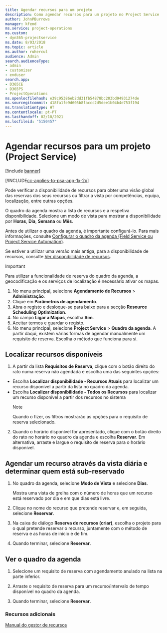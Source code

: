 ```yaml
---
title: Agendar recursos para um projeto
description: Como agendar recursos para um projeto no Project Service
author: JohnPBurrows
manager: kfend
ms.service: project-operations
ms.custom:
- dyn365-projectservice
ms.date: 8/03/2018
ms.topic: article
ms.author: ruhercul
audience: Admin
search.audienceType:
- admin
- customizer
- enduser
search.app:
- D365CE
- D365PS
- ProjectOperations
ms.openlocfilehash: e39c95386eb2dd31fb54878bc203bd94931274de
ms.sourcegitcommit: 418fa1fe9d605b8faccc2d5dee1b04b4e753f194
ms.translationtype: HT
ms.contentlocale: pt-PT
ms.lasthandoff: 02/10/2021
ms.locfileid: "5150457"
---
```

# <a name="schedule-resources-for-a-project-project-service"></a>Agendar recursos para um projeto (Project Service)

[!include [banner](../includes/psa-now-project-operations.md)]

[!INCLUDE[cc-applies-to-psa-app-1x-2x](../includes/cc-applies-to-psa-app-1x-2x.md)]

Pode verificar a disponibilidade de recursos para obter uma visão global das reservas dos seus recursos ou filtrar a vista por competências, equipa, localização, entre outras opções.  
  
O quadro da agenda mostra a lista de recursos e a respetiva disponibilidade. Selecione um modo de vista para mostrar a disponibilidade por **Horas**, **Dia**, **Semana** ou **Mês**.  
  
Antes de utilizar o quadro da agenda, é importante configurá-lo. Para mais informações, consulte [Configurar o quadro da agenda (Field Service ou Project Service Automation)](https://docs.microsoft.com/dynamics365/field-service/configure-schedule-board).
  
Se estiver a utilizar uma versão mais antiga, para a disponibilidade de recursos, consulte [Ver disponibilidade de recursos](../psa/view-resource-availability.md).  

> [!IMPORTANT]
>  Para utilizar a funcionalidade de reserva do quadro da agenda, a geocodificação e os serviços de localização é necessário ativar os mapas.  
> 
> 1. No menu principal, selecione **Agendamento de Recursos** > **Administração**.  
> 2. Clique em **Parâmetros de agendamento**.  
> 3. Abra o registo e desloque-se para baixo para a secção **Resource Scheduling Optimization**.  
> 4. No campo **Ligar a Mapas**, escolha **Sim**.  
> 5. Aceitar termos e guardar o registo.  
> 6. No menu principal, selecione **Project Service** > **Quadro da agenda**. A partir daqui, existem várias formas de agendar manualmente um requisito de reserva. Escolha o método que funciona para si.
  
## <a name="find-available-resources"></a>Localizar recursos disponíveis

1.  A partir da lista **Requisitos de Reserva**, clique com o botão direito do rato numa reserva não agendada e escolha uma das seguintes opções:  
  
- Escolha **Localizar disponibilidade - Recursos Atuais** para localizar um recurso disponível a partir da lista no quadro da agenda.  
- Escolha **Localizar disponibilidade - Todos os Recursos** para localizar um recurso disponível a partir dos recursos no sistema  
   > [!NOTE]
   >  Quando o fizer, os filtros mostrarão as opções para o requisito de reserva selecionado.  
  
2. Quando o horário disponível for apresentado, clique com o botão direito do rato no horário no quadro da agenda e escolha **Reservar**. Em alternativa, arraste e largue o requisito de reserva para o horário disponível.  
  

## <a name="book-a-resource-using-the-daily-view-and-find-whos-under-booked"></a>Agendar um recurso através da vista diária e determinar quem está sub-reservado
  
1.  No quadro da agenda, selecione **Modo de Vista** e selecione **Dias**.  
  
    Mostra uma vista de grelha com o número de horas que um recurso está reservado por dia e em que dias está livre.  
  
2.  Clique no nome do recurso que pretende reservar e, em seguida, selecione **Reservar**.  
  
3.  Na caixa de diálogo **Reserva de recursos (criar)**, escolha o projeto para o qual pretende reservar o recurso, juntamente com o método de reserva e as horas de início e de fim.  
  
4.  Quando terminar, selecione **Reservar**.  
  
## <a name="view-to-the-schedule-board"></a>Ver o quadro da agenda
  
1.  Selecione um requisito de reserva com agendamento anulado na lista na parte inferior.  
  
2.  Arraste o requisito de reserva para um recurso/intervalo de tempo disponível no quadro da agenda.  
  
3.  Quando terminar, selecione **Reservar**.  
  
### <a name="additional-resources"></a>Recursos adicionais  
 [Manual do gestor de recursos](../psa/resource-manager-guide.md)
